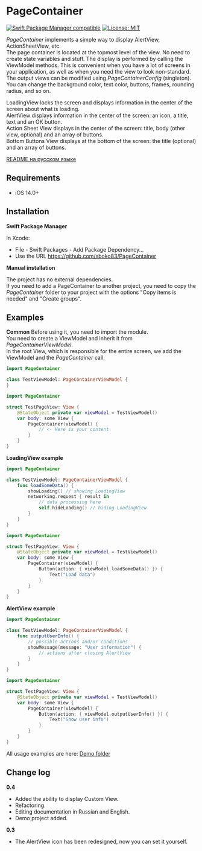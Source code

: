 # PageContainer
[![Swift Package Manager compatible](https://img.shields.io/badge/Swift%20Package%20Manager-compatible-brightgreen.svg)](https://github.com/apple/swift-package-manager)
[![License: MIT](https://img.shields.io/badge/License-MIT-yellow.svg)](https://opensource.org/licenses/MIT)

_PageContainer_ implements a simple way to display AlertView, ActionSheetView, etc.<br />
The page container is located at the topmost level of the view. No need to create state variables and stuff. The display is performed by calling the ViewModel methods. This is convenient when you have a lot of screens in your application, as well as when you need the view to look non-standard.<br />
The output views can be modified using _PageContainerConfig_ (singleton). You can change the background color, text color, buttons, frames, rounding radius, and so on.<br />

LoadingView locks the screen and displays information in the center of the screen about what is loading.<br />
AlertView displays information in the center of the screen: an icon, a title, text and an OK button.<br />
Action Sheet View displays in the center of the screen: title, body (other view, optional) and an array of buttons.<br />
Bottom Buttons View displays at the bottom of the screen: the title (optional) and an array of buttons.<br />

[README на русском языке](https://github.com/sboko83/PageContainer/blob/main/README_ru.md)


## Requirements
* iOS 14.0+


## Installation

**Swift Package Manager**

In Xcode:<br />
* File - Swift Packages - Add Package Dependency...
* Use the URL https://github.com/sboko83/PageContainer

**Manual installation**

The project has no external dependencies.<br />
If you need to add a PageContainer to another project, you need to copy the _PageContainer_ folder to your project with the options "Copy items is needed" and "Create groups".<br />


## Examples

**Common**
Before using it, you need to import the module.<br />
You need to create a ViewModel and inherit it from _PageContainerViewModel_.<br />
In the root View, which is responsible for the entire screen, we add the ViewModel and the _PageContainer_ call.<br />
```Swift
import PageContainer

class TestViewModel: PageContainerViewModel {
} 
```
```Swift
import PageContainer

struct TestPageView: View {
    @StateObject private var viewModel = TestViewModel()
    var body: some View {
        PageContainer(viewModel) {
            // <- Here is your content
        }
    }
}
```

**LoadingView example**
```Swift
import PageContainer

class TestViewModel: PageContainerViewModel {
    func loadSomeData() {
        showLoading() // showing LoadingView
        networking.request { result in
            // data processing here
            self.hideLoading() // hiding LoadingView
        }
    }
}
```
```Swift
import PageContainer

struct TestPageView: View {
    @StateObject private var viewModel = TestViewModel()
    var body: some View {
        PageContainer(viewModel) {
            Button(action: { viewModel.loadSomeData() }) {
                Text("Load data")
            }
        }
    }
}
```

**AlertView example**
```Swift
import PageContainer

class TestViewModel: PageContainerViewModel {
    func outputUserInfo() {
        // possible actions and/or conditions
        showMessage(message: "User information") {
            // actions after closing AlertView
        }
    }
}
```
```Swift
import PageContainer

struct TestPageView: View {
    @StateObject private var viewModel = TestViewModel()
    var body: some View {
        PageContainer(viewModel) {
            Button(action: { viewModel.outputUserInfo() }) {
                Text("Show user info")
            }
        }
    }
}
```

All usage examples are here: [Demo folder](https://github.com/sboko83/PageContainer/tree/main/Demo)


## Change log

**0.4**
- Added the ability to display Custom View.
- Refactoring.
- Editing documentation in Russian and English.
- Demo project added.

**0.3**
- The AlertView icon has been redesigned, now you can set it yourself.

